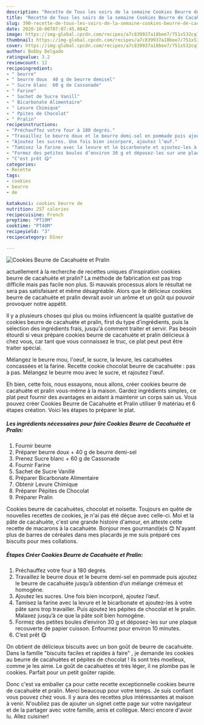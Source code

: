 ```yaml
---
description: "Recette de Tous les soirs de la semaine Cookies Beurre de Cacahuète et Pralin"
title: "Recette de Tous les soirs de la semaine Cookies Beurre de Cacahuète et Pralin"
slug: 390-recette-de-tous-les-soirs-de-la-semaine-cookies-beurre-de-cacahuete-et-pralin
date: 2020-10-06T07:07:45.004Z
image: https://img-global.cpcdn.com/recipes/a7c839937a18bee7/751x532cq70/cookies-beurre-de-cacahuete-et-pralin-photo-principale-de-la-recette.jpg
thumbnail: https://img-global.cpcdn.com/recipes/a7c839937a18bee7/751x532cq70/cookies-beurre-de-cacahuete-et-pralin-photo-principale-de-la-recette.jpg
cover: https://img-global.cpcdn.com/recipes/a7c839937a18bee7/751x532cq70/cookies-beurre-de-cacahuete-et-pralin-photo-principale-de-la-recette.jpg
author: Bobby Delgado
ratingvalue: 3.2
reviewcount: 12
recipeingredient:
- " beurre"
- " beurre doux  40 g de beurre demisel"
- " Sucre blanc  60 g de Cassonade"
- " Farine"
- " Sachet de Sucre Vanill"
- " Bicarbonate Alimentaire"
- " Levure Chimique"
- " Ppites de Chocolat"
- " Pralin"
recipeinstructions:
- "Préchauffez votre four à 180 degrés."
- "Travaillez le beurre doux et le beurre demi-sel en pommade puis ajoutez le beurre de cacahuète jusqu’à obtention d’un mélange crémeux et homogène."
- "Ajoutez les sucres. Une fois bien incorporé, ajoutez l’œuf."
- "Tamisez la farine avec la levure et le bicarbonate et ajoutez-les à votre pâte sans trop travailler. Puis ajoutez les pépites de chocolat et le pralin. Malaxez jusqu’à ce que la pâte soit bien homogène."
- "Formez des petites boules d’environ 30 g et déposez-les sur une plaque recouverte de papier cuisson. Enfournez pour environ 10 minutes."
- "C’est prêt 😋"
categories:
- Recette
tags:
- cookies
- beurre
- de

katakunci: cookies beurre de 
nutrition: 257 calories
recipecuisine: French
preptime: "PT19M"
cooktime: "PT40M"
recipeyield: "3"
recipecategory: Dîner

---
```



![Cookies Beurre de Cacahuète et Pralin](https://img-global.cpcdn.com/recipes/a7c839937a18bee7/751x532cq70/cookies-beurre-de-cacahuete-et-pralin-photo-principale-de-la-recette.jpg)

actuellement à la recherche de recettes uniques d'inspiration cookies beurre de cacahuète et pralin? La méthode de fabrication est pas trop difficile mais pas facile non plus. Si mauvais processus alors le résultat ne sera pas satisfaisant et même désagréable. Alors que le délicieux cookies beurre de cacahuète et pralin devrait avoir un arôme et un goût qui pouvoir provoquer notre appétit.

Il y a plusieurs choses qui plus ou moins influencent la qualité gustative de cookies beurre de cacahuète et pralin, first du type d'ingrédients, puis la sélection des ingrédients frais, jusqu'à comment traiter et servir. Pas besoin étourdi si veux prépare cookies beurre de cacahuète et pralin délicieux à chez vous, car tant que vous connaissez le truc, ce plat peut peut être traiter spécial.

Mélangez le beurre mou, l&#39;oeuf, le sucre, la levure, les cacahuètes concassées et la farine. Recette cookie chocolat beurre de cacahuète : pas à pas. Mélangez le beurre mou avec le sucre, et rajoutez l&#39;œuf.


Eh bien, cette fois, nous essayons, nous allons, créer cookies beurre de cacahuète et pralin vous-même à la maison. Gardez ingrédients simples, ce plat peut fournir des avantages en aidant à maintenir un corps sain us. Vous pouvez créer Cookies Beurre de Cacahuète et Pralin utiliser 9 matériau et 6 étapes création. Voici les étapes to préparer le plat.

<!--inarticleads1-->

##### Les ingrédients nécessaires pour faire Cookies Beurre de Cacahuète et Pralin:

1. Fournir  beurre
1. Préparer  beurre doux + 40 g de beurre demi-sel
1. Prenez  Sucre blanc + 60 g de Cassonade
1. Fournir  Farine
1.   Sachet de Sucre Vanillé
1. Préparer  Bicarbonate Alimentaire
1. Obtenir  Levure Chimique
1. Préparer  Pépites de Chocolat
1. Préparer  Pralin


Cookies beurre de cacahuètes, chocolat et noisette. Toujours en quête de nouvelles recettes de cookies, je n&#39;ai pas été déçue avec celle-ci. Moi et la pâte de cacahuète, c&#39;est une grande histoire d&#39;amour, en atteste cette recette de macarons à la cacahuète. Bonjour mes gourmand(e)s 😊 N&#39;ayant plus de barres de céréales dans mes placards je me suis préparé ces biscuits pour mes collations. 

<!--inarticleads2-->

##### Étapes Créer Cookies Beurre de Cacahuète et Pralin:

1. Préchauffez votre four à 180 degrés.
1. Travaillez le beurre doux et le beurre demi-sel en pommade puis ajoutez le beurre de cacahuète jusqu’à obtention d’un mélange crémeux et homogène.
1. Ajoutez les sucres. Une fois bien incorporé, ajoutez l’œuf.
1. Tamisez la farine avec la levure et le bicarbonate et ajoutez-les à votre pâte sans trop travailler. Puis ajoutez les pépites de chocolat et le pralin. Malaxez jusqu’à ce que la pâte soit bien homogène.
1. Formez des petites boules d’environ 30 g et déposez-les sur une plaque recouverte de papier cuisson. Enfournez pour environ 10 minutes.
1. C’est prêt 😋


On obtient de délicieux biscuits avec un bon goût de beurre de cacahuète. Dans la famille &#34;biscuits faciles et rapides à faire&#34; , je demande les cookies au beurre de cacahuètes et pépites de chocolat ! Ils sont très moelleux, comme je les aime. Le goût de cacahuètes et très léger, il ne plombe pas le cookies. Parfait pour un petit goûter rapide. 


Donc c'est va emballer ça pour cette recette exceptionnelle cookies beurre de cacahuète et pralin. Merci beaucoup pour votre temps. Je suis confiant vous pouvez chez vous. Il y aura des recettes plus  intéressantes at maison à venir. N'oubliez pas de ajouter un signet cette page sur votre navigateur et de la partager avec votre famille, amis et collègue. Merci encore d'avoir lu. Allez cuisiner!
